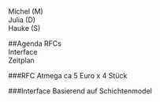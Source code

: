 Michel (M)    
Julia  (D)    
Hauke  (S)    

##Agenda
 RFCs     
 Interface     
 Zeitplan     


###RFC
Atmega ca 5 Euro x 4 Stück    

###Interface
Basierend auf Schichtenmodel    


